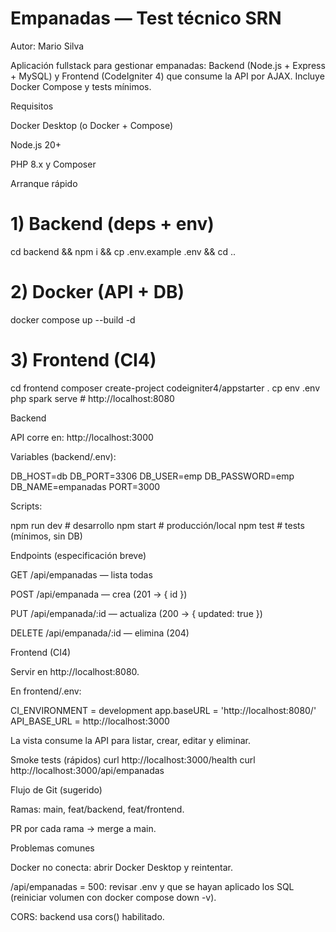 # Empanadas — Test técnico SRN

Autor: Mario Silva

Aplicación fullstack para gestionar empanadas: Backend (Node.js + Express + MySQL) y Frontend (CodeIgniter 4) que consume la API por AJAX. Incluye Docker Compose y tests mínimos.

Requisitos

Docker Desktop (o Docker + Compose)

Node.js 20+

PHP 8.x y Composer

Arranque rápido
# 1) Backend (deps + env)
cd backend && npm i && cp .env.example .env && cd ..

# 2) Docker (API + DB)
docker compose up --build -d

# 3) Frontend (CI4)
cd frontend
composer create-project codeigniter4/appstarter .
cp env .env
php spark serve   # http://localhost:8080

Backend

API corre en: http://localhost:3000

Variables (backend/.env):

DB_HOST=db
DB_PORT=3306
DB_USER=emp
DB_PASSWORD=emp
DB_NAME=empanadas
PORT=3000


Scripts:

npm run dev     # desarrollo
npm start       # producción/local
npm test        # tests (mínimos, sin DB)

Endpoints (especificación breve)

GET /api/empanadas — lista todas

POST /api/empanada — crea (201 → { id })

PUT /api/empanada/:id — actualiza (200 → { updated: true })

DELETE /api/empanada/:id — elimina (204)

Frontend (CI4)

Servir en http://localhost:8080.

En frontend/.env:

CI_ENVIRONMENT = development
app.baseURL = 'http://localhost:8080/'
API_BASE_URL = http://localhost:3000


La vista consume la API para listar, crear, editar y eliminar.

Smoke tests (rápidos)
curl http://localhost:3000/health
curl http://localhost:3000/api/empanadas

Flujo de Git (sugerido)

Ramas: main, feat/backend, feat/frontend.

PR por cada rama → merge a main.

Problemas comunes

Docker no conecta: abrir Docker Desktop y reintentar.

/api/empanadas = 500: revisar .env y que se hayan aplicado los SQL (reiniciar volumen con docker compose down -v).

CORS: backend usa cors() habilitado.